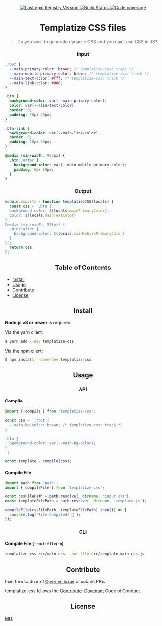 <div align="center">
  <a href="https://www.npmjs.com/package/templatize-css">
    <img src="https://img.shields.io/npm/v/templatize-css.svg?maxAge=86400" alt="Last npm Registry Version">
  </a>
  <a href="https://travis-ci.org/ramasilveyra/templatize-css?branch=master">
    <img src="https://travis-ci.org/ramasilveyra/templatize-css.svg?branch=master" alt="Build Status">
  </a>
  <a href="https://codecov.io/github/ramasilveyra/templatize-css?branch=master">
    <img src="https://img.shields.io/codecov/c/github/ramasilveyra/templatize-css.svg?branch=master" alt="Code coverage">
  </a>
</div>

<h1 align="center">Templatize CSS files</h1>

> Do you want to generate dynamic CSS and you can't use CSS in JS?

<h3 align="center">Input</h3>

```css
:root {
  --main-primary-color: brown; /* templatize-css: track */
  --main-mobile-primary-color: brown; /* templatize-css: track */
  --main-text-color: #fff; /* templatize-css: track */
  --main-link-color: #000;
}

.btn {
  background-color: var(--main-primary-color);
  color: var(--main-text-color);
  border: 0;
  padding: 10px 40px;
}

.btn-link {
  background-color: var(--main-link-color);
  border: 0;
  padding: 10px 40px;
}

@media (min-width: 992px) {
  .btn::after {
    background-color: var(--main-mobile-primary-color);
    padding: 5px 10px;
  }
}
```

<h3 align="center">Output</h3>

```js
module.exports = function templatizeCSS(locals) {
  const css = `.btn {
  background-color: ${locals.mainPrimaryColor};
  color: ${locals.mainTextColor}
}
@media (min-width: 992px) {
  .btn::after {
    background-color: ${locals.mainMobilePrimaryColor}
  }
}`;
  return css;
};
```

<h2 align="center">Table of Contents</h2>

- [Install](#install)
- [Usage](#usage)
- [Contribute](#contribute)
- [License](#license)

<h2 align="center">Install</h2>

**Node.js v8 or newer** is required.

Via the yarn client:

```bash
$ yarn add --dev templatize-css
```

Via the npm client:

```bash
$ npm install --save-dev templatize-css
```

<h2 align="center">Usage</h2>

<h3 align="center">API</h3>

#### Compile

```js
import { compile } from 'templatize-css';

const css = `:root {
  --main-bg-color: brown; /* templatize-css: track */
}

.btn {
  background-color: var(--main-bg-color);
}
`;

const template = compile(css);
```

#### Compile File

```js
import path from 'path';
import { compileFile } from 'templatize-css';

const cssFilePath = path.resolve(__dirname, 'input.css');
const templateFilePath = path.resolve(__dirname, 'template.js');

compileFile(cssFilePath, templateFilePath).then(() => {
  console.log('File Compiled! 🍕');
});
```

<h3 align="center">CLI</h3>

#### Compile File (`--out-file`/`-o`)

```bash
templatize-css src/main.css --out-file src/template-main-css.js
```

<h2 align="center">Contribute</h2>

Feel free to dive in! [Open an issue](https://github.com/ramasilveyra/templatize-css/issues/new) or submit PRs.

templatize-css follows the [Contributor Covenant](https://contributor-covenant.org/version/1/4/) Code of Conduct.

<h2 align="center">License</h2>

[MIT](LICENSE.md)
